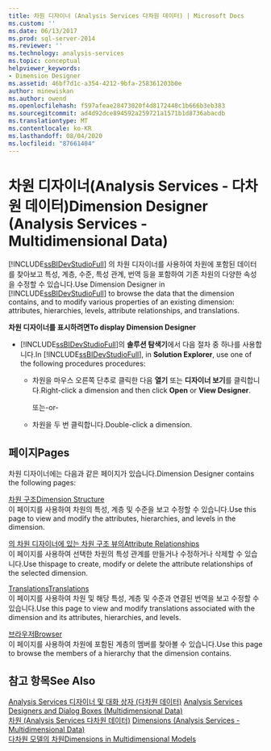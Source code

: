 ```yaml
---
title: 차원 디자이너 (Analysis Services 다차원 데이터) | Microsoft Docs
ms.custom: ''
ms.date: 06/13/2017
ms.prod: sql-server-2014
ms.reviewer: ''
ms.technology: analysis-services
ms.topic: conceptual
helpviewer_keywords:
- Dimension Designer
ms.assetid: 46bf7d1c-a354-4212-9bfa-258361203b0e
author: minewiskan
ms.author: owend
ms.openlocfilehash: f597afeae28473020f4d8172448c1b666b3eb383
ms.sourcegitcommit: ad4d92dce894592a259721a1571b1d8736abacdb
ms.translationtype: MT
ms.contentlocale: ko-KR
ms.lasthandoff: 08/04/2020
ms.locfileid: "87661404"
---
```

# <a name="dimension-designer-analysis-services---multidimensional-data"></a><span data-ttu-id="53ac7-102">차원 디자이너(Analysis Services - 다차원 데이터)</span><span class="sxs-lookup"><span data-stu-id="53ac7-102">Dimension Designer (Analysis Services - Multidimensional Data)</span></span>
  <span data-ttu-id="53ac7-103">[!INCLUDE[ssBIDevStudioFull](../includes/ssbidevstudiofull-md.md)] 의 차원 디자이너를 사용하여 차원에 포함된 데이터를 찾아보고 특성, 계층, 수준, 특성 관계, 번역 등을 포함하여 기존 차원의 다양한 속성을 수정할 수 있습니다.</span><span class="sxs-lookup"><span data-stu-id="53ac7-103">Use Dimension Designer in [!INCLUDE[ssBIDevStudioFull](../includes/ssbidevstudiofull-md.md)] to browse the data that the dimension contains, and to modify various properties of an existing dimension: attributes, hierarchies, levels, attribute relationships, and translations.</span></span>  
  
 <span data-ttu-id="53ac7-104">**차원 디자이너를 표시하려면**</span><span class="sxs-lookup"><span data-stu-id="53ac7-104">**To display Dimension Designer**</span></span>  
  
-   <span data-ttu-id="53ac7-105">[!INCLUDE[ssBIDevStudioFull](../includes/ssbidevstudiofull-md.md)]의 **솔루션 탐색기**에서 다음 절차 중 하나를 사용합니다.</span><span class="sxs-lookup"><span data-stu-id="53ac7-105">In [!INCLUDE[ssBIDevStudioFull](../includes/ssbidevstudiofull-md.md)], in **Solution Explorer**, use one of the following procedures procedures:</span></span>  
  
    -   <span data-ttu-id="53ac7-106">차원을 마우스 오른쪽 단추로 클릭한 다음 **열기** 또는 **디자이너 보기**를 클릭합니다.</span><span class="sxs-lookup"><span data-stu-id="53ac7-106">Right-click a dimension and then click **Open** or **View Designer**.</span></span>  
  
         <span data-ttu-id="53ac7-107">또는</span><span class="sxs-lookup"><span data-stu-id="53ac7-107">-or-</span></span>  
  
    -   <span data-ttu-id="53ac7-108">차원을 두 번 클릭합니다.</span><span class="sxs-lookup"><span data-stu-id="53ac7-108">Double-click a dimension.</span></span>  
  
## <a name="pages"></a><span data-ttu-id="53ac7-109">페이지</span><span class="sxs-lookup"><span data-stu-id="53ac7-109">Pages</span></span>  
 <span data-ttu-id="53ac7-110">차원 디자이너에는 다음과 같은 페이지가 있습니다.</span><span class="sxs-lookup"><span data-stu-id="53ac7-110">Dimension Designer contains the following pages:</span></span>  
  
 [<span data-ttu-id="53ac7-111">차원 구조</span><span class="sxs-lookup"><span data-stu-id="53ac7-111">Dimension Structure</span></span>](dimension-structure-dimension-designer-analysis-services-multidimensional-data.md)  
 <span data-ttu-id="53ac7-112">이 페이지를 사용하여 차원의 특성, 계층 및 수준을 보고 수정할 수 있습니다.</span><span class="sxs-lookup"><span data-stu-id="53ac7-112">Use this page to view and modify the attributes, hierarchies, and levels in the dimension.</span></span>  
  
 [<span data-ttu-id="53ac7-113">의 차원 디자이너에 있는 차원 구조 뷰의</span><span class="sxs-lookup"><span data-stu-id="53ac7-113">Attribute Relationships</span></span>](attribute-relationships-dimension-designer-analysis-services-multidimensional-data.md)  
 <span data-ttu-id="53ac7-114">이 페이지를 사용하여 선택한 차원의 특성 관계를 만들거나 수정하거나 삭제할 수 있습니다.</span><span class="sxs-lookup"><span data-stu-id="53ac7-114">Use thispage to create, modify or delete the attribute relationships of the selected dimension.</span></span>  
  
 [<span data-ttu-id="53ac7-115">Translations</span><span class="sxs-lookup"><span data-stu-id="53ac7-115">Translations</span></span>](translations-dimension-designer-analysis-services-multidimensional-data.md)  
 <span data-ttu-id="53ac7-116">이 페이지를 사용하여 차원 및 해당 특성, 계층 및 수준과 연결된 번역을 보고 수정할 수 있습니다.</span><span class="sxs-lookup"><span data-stu-id="53ac7-116">Use this page to view and modify translations associated with the dimension and its attributes, hierarchies, and levels.</span></span>  
  
 [<span data-ttu-id="53ac7-117">브라우저</span><span class="sxs-lookup"><span data-stu-id="53ac7-117">Browser</span></span>](browser-dimension-designer-analysis-services-multidimensional-data.md)  
 <span data-ttu-id="53ac7-118">이 페이지를 사용하여 차원에 포함된 계층의 멤버를 찾아볼 수 있습니다.</span><span class="sxs-lookup"><span data-stu-id="53ac7-118">Use this page to browse the members of a hierarchy that the dimension contains.</span></span>  
  
## <a name="see-also"></a><span data-ttu-id="53ac7-119">참고 항목</span><span class="sxs-lookup"><span data-stu-id="53ac7-119">See Also</span></span>  
 <span data-ttu-id="53ac7-120">[Analysis Services 디자이너 및 대화 상자 &#40;다차원 데이터&#41;](analysis-services-designers-and-dialog-boxes-multidimensional-data.md) </span><span class="sxs-lookup"><span data-stu-id="53ac7-120">[Analysis Services Designers and Dialog Boxes &#40;Multidimensional Data&#41;](analysis-services-designers-and-dialog-boxes-multidimensional-data.md) </span></span>  
 <span data-ttu-id="53ac7-121">[차원 &#40;Analysis Services 다차원 데이터&#41;](multidimensional-models-olap-logical-dimension-objects/dimensions-analysis-services-multidimensional-data.md) </span><span class="sxs-lookup"><span data-stu-id="53ac7-121">[Dimensions &#40;Analysis Services - Multidimensional Data&#41;](multidimensional-models-olap-logical-dimension-objects/dimensions-analysis-services-multidimensional-data.md) </span></span>  
 [<span data-ttu-id="53ac7-122">다차원 모델의 차원</span><span class="sxs-lookup"><span data-stu-id="53ac7-122">Dimensions in Multidimensional Models</span></span>](multidimensional-models/dimensions-in-multidimensional-models.md)  
  
  
